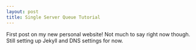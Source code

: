 ```yaml
---
layout: post
title: Single Server Queue Tutorial
---
```


First post on my new personal website! Not much to say right now though. Still setting up Jekyll and DNS settings for now.
